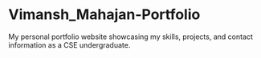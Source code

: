 # Vimansh_Mahajan-Portfolio
My personal portfolio website showcasing my skills, projects, and contact information as a CSE undergraduate.
